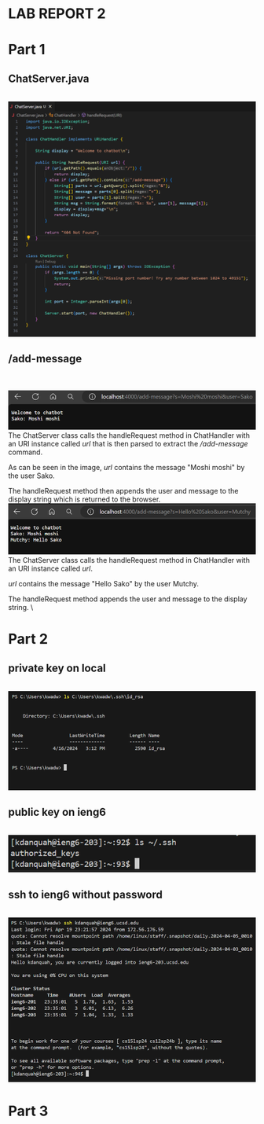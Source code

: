 
# **LAB REPORT 2**
# Part 1
## ChatServer.java
\
![Screenshot of my ChatServer code](code.png)
## /add-message
\
\
![Screenshot 1 of chat](chat1.png)
\
The ChatServer class calls the handleRequest method in ChatHandler with an URI instance called *url* that is then parsed to extract the */add-message* command.

As can be seen in the image, *url* contains the message "Moshi moshi" by the user Sako.

The handleRequest method then appends the user and message to the display string which is returned to the browser.
\
![Screenshot 2 of chat](chat2.png)
\
The ChatServer class calls the handleRequest method in ChatHandler with an URI instance called *url*.

*url* contains the message "Hello Sako" by the user Mutchy.

The handleRequest method appends the user and message to the display string.
\
# Part 2
## private key on local
\
![Screenshot of private key on local](ls_private.png)
## public key on ieng6
\
![Screenshot of public key on ieng6](ls_pub_remote.png)
## ssh to ieng6 without password
\
![Screenshot of ssh to ieng6 without password](interraction_no_pswd.png)
# Part 3
